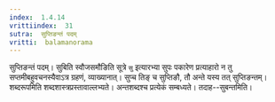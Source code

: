 ```yaml
---
index:  1.4.14
vrittiindex:  31
sutra:  सुप्तिङन्तं पदम्
vritti:  balamanorama 
---
```


सुप्तिङन्तं पदम्। सुबिति स्वौजसमौङिति सूत्रे `सु` इत्यारभ्या सुपः पकारेण प्रत्याहारो न तु सप्तमीबहुवचनस्यैवाऽत्र ग्रहणं, व्याख्यानात्। सुप्च तिङ् च सुप्तिङौ, तौ अन्ते यस्य तत् सुप्तिङन्तम्। शब्दरूपमिति शब्दशास्त्रप्रस्तावाल्लभ्यते। अन्तशब्दश्च प्रत्येकं सम्बध्यते। तदाह--सुबन्तमिति।

